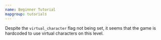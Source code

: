 ```yaml
---
name: Beginner Tutorial
mapgroup: tutorials
---
```


Despite the `virtual_character` flag not being set, it seems that the game is hardcoded to use virtual characters on this level.
